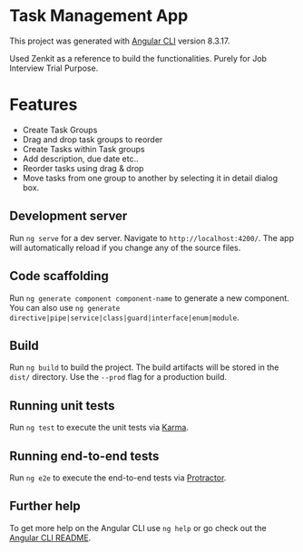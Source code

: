 # Task Management App
This project was generated with [Angular CLI](https://github.com/angular/angular-cli) version 8.3.17.

Used Zenkit as a reference to build the functionalities. Purely for Job Interview Trial Purpose.

# Features
 
- Create Task Groups
- Drag and drop task groups to reorder 
- Create Tasks within Task groups
- Add description, due date etc..
- Reorder tasks using drag & drop
- Move tasks from one group to another  by selecting it in detail dialog box.



## Development server

Run `ng serve` for a dev server. Navigate to `http://localhost:4200/`. The app will automatically reload if you change any of the source files.

## Code scaffolding

Run `ng generate component component-name` to generate a new component. You can also use `ng generate directive|pipe|service|class|guard|interface|enum|module`.

## Build

Run `ng build` to build the project. The build artifacts will be stored in the `dist/` directory. Use the `--prod` flag for a production build.

## Running unit tests

Run `ng test` to execute the unit tests via [Karma](https://karma-runner.github.io).

## Running end-to-end tests

Run `ng e2e` to execute the end-to-end tests via [Protractor](http://www.protractortest.org/).

## Further help

To get more help on the Angular CLI use `ng help` or go check out the [Angular CLI README](https://github.com/angular/angular-cli/blob/master/README.md).
